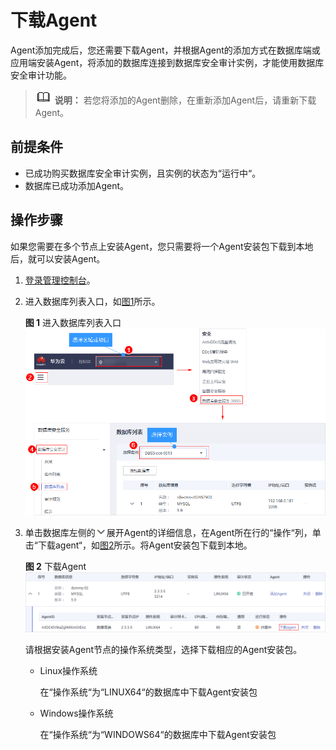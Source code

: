 # 下载Agent<a name="dbss_01_0322"></a>

Agent添加完成后，您还需要下载Agent，并根据Agent的添加方式在数据库端或应用端安装Agent，将添加的数据库连接到数据库安全审计实例，才能使用数据库安全审计功能。

>![](public_sys-resources/icon-note.gif) **说明：** 
>若您将添加的Agent删除，在重新添加Agent后，请重新下载Agent。

## 前提条件<a name="section070891116319"></a>

-   已成功购买数据库安全审计实例，且实例的状态为“运行中“。
-   数据库已成功添加Agent。

## 操作步骤<a name="section1568164924617"></a>

如果您需要在多个节点上安装Agent，您只需要将一个Agent安装包下载到本地后，就可以安装Agent。

1.  [登录管理控制台](https://console.huaweicloud.com/?locale=zh-cn)。
2.  进入数据库列表入口，如[图1](#zh-cn_topic_0144723368_fig4155162273613)所示。

    **图 1**  进入数据库列表入口<a name="zh-cn_topic_0144723368_fig4155162273613"></a>  
    ![](figures/进入数据库列表入口.png "进入数据库列表入口")

3.  单击数据库左侧的![](figures/icon-drop.png)展开Agent的详细信息，在Agent所在行的“操作“列，单击“下载agent“，如[图2](#fig1470611221310)所示。将Agent安装包下载到本地。

    **图 2**  下载Agent<a name="fig1470611221310"></a>  
    ![](figures/下载Agent.png "下载Agent")

    请根据安装Agent节点的操作系统类型，选择下载相应的Agent安装包。

    -   Linux操作系统

        在“操作系统“为“LINUX64“的数据库中下载Agent安装包

    -   Windows操作系统

        在“操作系统“为“WINDOWS64“的数据库中下载Agent安装包



